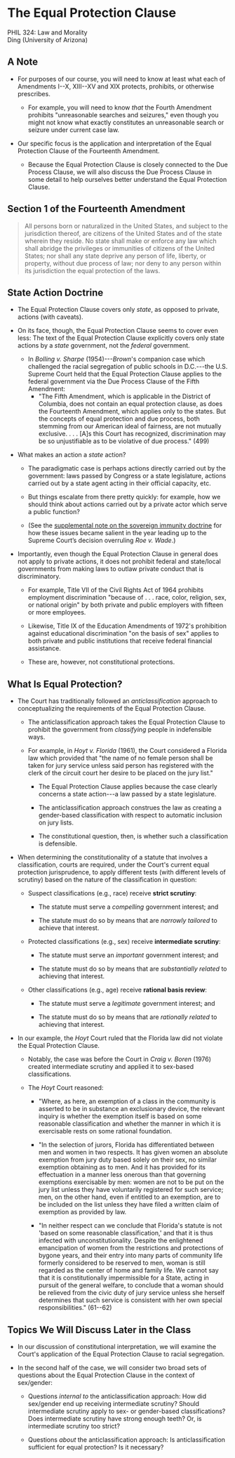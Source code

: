 # The Equal Protection Clause

PHIL 324: Law and Morality\
Ding (University of Arizona)

## A Note

-   For purposes of our course, you will need to know at least what
    each of Amendments I--X, XIII--XV and XIX protects, prohibits, or
    otherwise prescribes.
    -   For example, you will need to know *that* the Fourth Amendment
        prohibits "unreasonable searches and seizures," even though you
        might not know what exactly constitutes an unreasonable search
        or seizure under current case law.
    
-   Our specific focus is the application and interpretation of the
    Equal Protection Clause of the Fourteenth Amendment.

    -   Because the Equal Protection Clause is closely connected to the
        Due Process Clause, we will also discuss the Due Process Clause
        in some detail to help ourselves better understand the Equal
        Protection Clause.

## Section 1 of the Fourteenth Amendment

> All persons born or naturalized in the United States, and subject to
> the jurisdiction thereof, are citizens of the United States and of the
> state wherein they reside. No state shall make or enforce any law
> which shall abridge the privileges or immunities of citizens of the
> United States; nor shall any state deprive any person of life,
> liberty, or property, without due process of law; nor deny to any
> person within its jurisdiction the equal protection of the laws.

## State Action Doctrine

-   The Equal Protection Clause covers only *state*, as opposed to
    private, actions (with caveats).

-   On its face, though, the Equal Protection Clause seems to cover even
    less: The text of the Equal Protection Clause explicitly covers only
    state actions by a *state* government, not the *federal* government.

    -   In *Bolling v. Sharpe* (1954)---*Brown*'s companion case which
        challenged the racial segregation of public schools in
        D.C.---the U.S. Supreme Court held that the Equal Protection
        Clause applies to the federal government via the Due Process
        Clause of the Fifth Amendment:
        -   "The Fifth Amendment, which is applicable in the District of
            Columbia, does not contain an equal protection clause, as
            does the Fourteenth Amendment, which applies only to the
            states. But the concepts of equal protection and due
            process, both stemming from our American ideal of fairness,
            are not mutually exclusive. . . . \[A\]s this Court has
            recognized, discrimination may be so unjustifiable as to be
            violative of due process." (499)
    
-   What makes an action a *state* action?

    -   The paradigmatic case is perhaps actions directly carried out by
        the government: laws passed by Congress or a state legislature,
        actions carried out by a state agent acting in their official
        capacity, etc.

    -   But things escalate from there pretty quickly: for example, how
        we should think about actions carried out by a private actor
        which serve a public function?
        
    -   (See the [supplemental note on the sovereign immunity doctrine](https://github.com/dingherself/phil-324/blob/main/handouts/01-sovereign-immunity.md) for how these issues became salient in the year leading up to the Supreme Court’s decision overruling *Roe v. Wade*.)

-   Importantly, even though the Equal Protection Clause in general does
    not apply to private actions, it does not prohibit federal and
    state/local governments from making laws to outlaw private conduct
    that is discriminatory.

    -   For example, Title VII of the Civil Rights Act of 1964 prohibits
        employment discrimination "because of . . . race, color,
        religion, sex, or national origin" by both private and public
        employers with fifteen or more employees.

    -   Likewise, Title IX of the Education Amendments of 1972's
        prohibition against educational discrimination "on the basis of
        sex" applies to both private and public institutions that
        receive federal financial assistance.

    -   These are, however, not constitutional protections.

## What Is Equal Protection?

-   The Court has traditionally followed an *anticlassification*
    approach to conceptualizing the requirements of the Equal Protection
    Clause.

    -   The anticlassification approach takes the Equal Protection
        Clause to prohibit the government from *classifying* people in
        indefensible ways.

    -   For example, in *Hoyt v. Florida* (1961), the Court considered a
        Florida law which provided that "the name of no female person
        shall be taken for jury service unless said person has
        registered with the clerk of the circuit court her desire to be
        placed on the jury list."
        -   The Equal Protection Clause applies because the case clearly
            concerns a state action---a law passed by a state
            legislature.
        
        -   The anticlassification approach construes the law as
            creating a gender-based classification with respect to
            automatic inclusion on jury lists.
        
        -   The constitutional question, then, is whether such a
            classification is defensible.
    
-   When determining the constitutionality of a statute that involves a
    classification, courts are required, under the Court's current equal
    protection jurisprudence, to apply different tests (with different
    levels of scrutiny) based on the nature of the classification in
    question:

    -   Suspect classifications (e.g., race) receive **strict
        scrutiny**:
        -   The statute must serve a *compelling* government interest;
            and
        
        -   The statute must do so by means that are *narrowly tailored*
            to achieve that interest.
        
    -   Protected classifications (e.g., sex) receive **intermediate
        scrutiny**:
    
        -   The statute must serve an *important* government interest;
            and
    
        -   The statute must do so by means that are *substantially
            related* to achieving that interest.
    
    -   Other classifications (e.g., age) receive **rational basis
        review**:
    
        -   The statute must serve a *legitimate* government interest;
            and
    
        -   The statute must do so by means that are *rationally
            related* to achieving that interest.
    
-   In our example, the *Hoyt* Court ruled that the Florida law did not
    violate the Equal Protection Clause.

    -   Notably, the case was before the Court in *Craig v.
        Boren* (1976) created intermediate scrutiny and applied it to
        sex-based classifications.

    -   The *Hoyt* Court reasoned:

        -   "Where, as here, an exemption of a class in the community is
            asserted to be in substance an exclusionary device, the
            relevant inquiry is whether the exemption itself is based on
            some reasonable classification and whether the manner in
            which it is exercisable rests on some rational foundation.

        -   "In the selection of jurors, Florida has differentiated
            between men and women in two respects. It has given women an
            absolute exemption from jury duty based solely on their sex,
            no similar exemption obtaining as to men. And it has
            provided for its effectuation in a manner less onerous than
            that governing exemptions exercisable by men: women are not
            to be put on the jury list unless they have voluntarily
            registered for such service; men, on the other hand, even if
            entitled to an exemption, are to be included on the list
            unless they have filed a written claim of exemption as
            provided by law.

        -   "In neither respect can we conclude that Florida's statute
            is not 'based on some reasonable classification,' and that
            it is thus infected with unconstitutionality. Despite the
            enlightened emancipation of women from the restrictions and
            protections of bygone years, and their entry into many parts
            of community life formerly considered to be reserved to men,
            woman is still regarded as the center of home and family
            life. We cannot say that it is constitutionally
            impermissible for a State, acting in pursuit of the general
            welfare, to conclude that a woman should be relieved from
            the civic duty of jury service unless she herself determines
            that such service is consistent with her own special
            responsibilities." (61--62)

## Topics We Will Discuss Later in the Class

-   In our discussion of constitutional interpretation, we will examine
    the Court's application of the Equal Protection Clause to racial
    segregation.

-   In the second half of the case, we will consider two broad sets of
    questions about the Equal Protection Clause in the context of
    sex/gender:

    -   Questions *internal to* the anticlassification approach: How did
        sex/gender end up receiving intermediate scrutiny? Should
        intermediate scrutiny apply to sex- or gender-based
        classifications? Does intermediate scrutiny have strong enough
        teeth? Or, is intermediate scrutiny too strict?

    -   Questions *about* the anticlassification approach: Is
        anticlassification sufficient for equal protection? Is it
        necessary?
